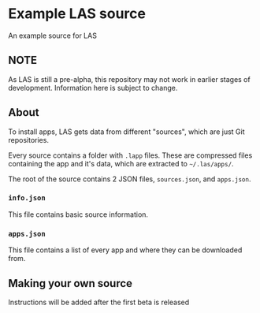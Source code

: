 # Example LAS source
An example source for LAS

## NOTE
As LAS is still a pre-alpha, this repository may not work in earlier stages of development. Information here is subject to change.

## About
To install apps, LAS gets data from different "sources", which are just Git repositories.

Every source contains a folder with `.lapp` files. These are compressed files containing the app and it's data, which are extracted to `~/.las/apps/`.

The root of the source contains 2 JSON files, `sources.json`, and `apps.json`.

### `info.json`
This file contains basic source information.

### `apps.json`
This file contains a list of every app and where they can be downloaded from.

## Making your own source
Instructions will be added after the first beta is released